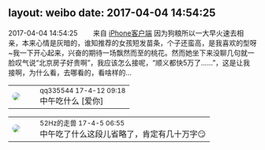 layout: weibo
date: 2017-04-04 14:54:25
---
<meta name="referrer" content="no-referrer" />

2017-04-04 14:54:25  &nbsp;&nbsp;&nbsp;&nbsp;&nbsp;&nbsp; 来自 <a href="http://app.weibo.com/t/feed/9ksdit" rel="nofollow">iPhone客户端</a>
因为狗粮所以一大早火速去相亲，本来心情是灰暗的，谁知推荐的女孩短发苗条，个子还蛮高，是我喜欢的型呀~我一下开心起来，兴奋的期待一场飘然而至的桃花。然而她坐下来没聊几句就一脸叹气说“北京房子好贵啊”，我应该怎么接呢，“顺义都快5万了……”，这是让我接啊，为什么看，去哪看的，看啥样的… ​​​

<table style="width: 100%;">
  <tr>
    <td style="width: 40px;"><img style="border-radius:50%" src="https://tva4.sinaimg.cn/crop.0.0.180.180.50/7d25944djw1e8qgp5bmzyj2050050aa8.jpg?KID=imgbed,tva&Expires=1624464105&ssig=mgb3x5KTnO"></td>
    <td colspan="2"><small>qq335544 17-4-12 09:18</small><br/>中午吃什么 [爱你]</td>
  </tr>
</table>

<table style="width: 100%;">
  <tr>
    <td style="width: 40px;"><img style="border-radius:50%" src="https://tva4.sinaimg.cn/crop.0.0.180.180.50/8beaf773jw1e8qgp5bmzyj2050050aa8.jpg?KID=imgbed,tva&Expires=1624464105&ssig=lqhLwT1pJ7"></td>
    <td colspan="2"><small>52Hz的走兽 17-4-5 06:55</small><br/>中午吃了什么这段儿省略了，肯定有几十万字😏</td>
  </tr>
</table>
